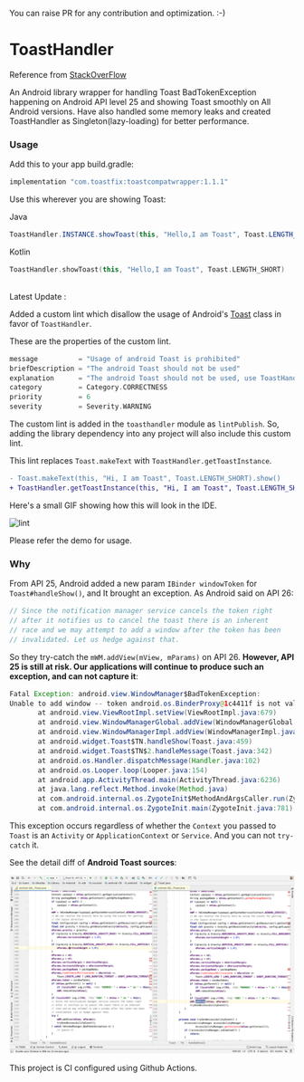 You can raise PR for any contribution and optimization. :-)

# ToastHandler
Reference from [StackOverFlow](https://stackoverflow.com/questions/51532449/fatal-exception-android-view-windowmanagerbadtokenexception-unable-to-add-wind)

An Android library wrapper for handling Toast BadTokenException happening on Android API level 25 and showing Toast smoothly on All Android versions. Have also handled some memory leaks and created ToastHandler as Singleton(lazy-loading) for better performance.


### Usage 

Add this to your app build.gradle:

```groovy
implementation "com.toastfix:toastcompatwrapper:1.1.1"
```

Use this wherever you are showing Toast:

Java
```java
ToastHandler.INSTANCE.showToast(this, "Hello,I am Toast", Toast.LENGTH_SHORT);
```

Kotlin
```kotlin
ToastHandler.showToast(this, "Hello,I am Toast", Toast.LENGTH_SHORT)
```

<br/>Latest Update :

Added a custom lint which disallow the usage of Android's [Toast](https://developer.android.com/reference/android/widget/Toast) class in favor of `ToastHandler`.

These are the properties of the custom lint.
```kotlin
message          = "Usage of android Toast is prohibited"
briefDescription = "The android Toast should not be used"
explanation      = "The android Toast should not be used, use ToastHandler instead to avoid BadTokenException on Android API level 25"
category         = Category.CORRECTNESS
priority         = 6
severity         = Severity.WARNING
```

The custom lint is added in the `toasthandler` module as `lintPublish`.
So, adding the library dependency into any project will also include this custom lint.

This lint replaces `Toast.makeText` with `ToastHandler.getToastInstance`.
```diff
- Toast.makeText(this, "Hi, I am Toast", Toast.LENGTH_SHORT).show()
+ ToastHandler.getToastInstance(this, "Hi, I am Toast", Toast.LENGTH_SHORT).show()
```

Here's a small GIF showing how this will look in the IDE.

![lint](https://user-images.githubusercontent.com/22273871/94834413-fa0b0e00-042d-11eb-8dda-26087568176e.gif)

Please refer the demo for usage.

### Why

From API 25, Android added a new param `IBinder windowToken` for `Toast#handleShow()`, and It brought an exception. 
As Android said on API 26: 

```java
// Since the notification manager service cancels the token right
// after it notifies us to cancel the toast there is an inherent
// race and we may attempt to add a window after the token has been
// invalidated. Let us hedge against that.
```

So they try-catch the `mWM.addView(mView, mParams)` on API 26. **However, API 25 is still at risk. Our applications will continue to produce such an exception, and can not capture it**: 

```java
Fatal Exception: android.view.WindowManager$BadTokenException: 
Unable to add window -- token android.os.BinderProxy@1c4411f is not valid; is your activity running?
       at android.view.ViewRootImpl.setView(ViewRootImpl.java:679)
       at android.view.WindowManagerGlobal.addView(WindowManagerGlobal.java:342)
       at android.view.WindowManagerImpl.addView(WindowManagerImpl.java:94)
       at android.widget.Toast$TN.handleShow(Toast.java:459)
       at android.widget.Toast$TN$2.handleMessage(Toast.java:342)
       at android.os.Handler.dispatchMessage(Handler.java:102)
       at android.os.Looper.loop(Looper.java:154)
       at android.app.ActivityThread.main(ActivityThread.java:6236)
       at java.lang.reflect.Method.invoke(Method.java)
       at com.android.internal.os.ZygoteInit$MethodAndArgsCaller.run(ZygoteInit.java:891)
       at com.android.internal.os.ZygoteInit.main(ZygoteInit.java:781)
```

This exception occurs regardless of whether the `Context` you passed to `Toast` is an `Activity` or `ApplicationContext` or `Service`. And you can not `try-catch` it. 
 
 See the detail diff of **Android Toast sources**: 

![ToastDiff.png](art/ToastDiff.png)

This project is CI configured using Github Actions. 




